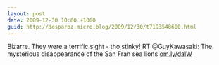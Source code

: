 ```yaml
---
layout: post
date: 2009-12-30 10:00 +1000
guid: http://desparoz.micro.blog/2009/12/30/t7193548600.html
---
```

Bizarre. They were a terrific sight - tho stinky! RT @GuyKawasaki: The mysterious disappearance of the San Fran sea lions [om.ly/dalW](http://om.ly/dalW)
